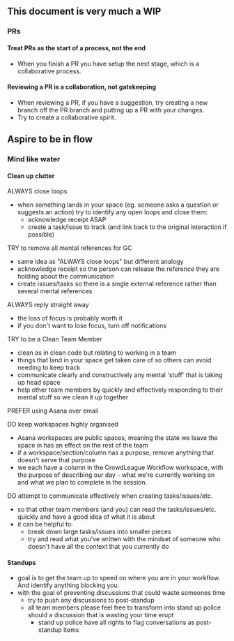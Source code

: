 ## This document is very much a WIP 

### PRs 

#### Treat PRs as the start of a process, not the end 

- When you finish a PR you have setup the next stage, which is a collaborative process. 

#### Reviewing a PR is a collaboration, not gatekeeping 

- When reviewing a PR, if you have a suggestion, try creating a new branch off the PR branch and putting up a PR with your changes. 
- Try to create a collaborative spirit. 

## Aspire to be in flow 

### Mind like water 

#### Clean up clutter 

ALWAYS close loops 

- when something lands in your space (eg. someone asks a question or suggests an action) try to identify any open loops and close them: 
  - acknowledge receipt ASAP 
  - create a task/issue to track (and link back to the original interaction if possible) 

TRY to remove all mental references for GC 
- same idea as "ALWAYS close loops" but different analogy 
- acknowledge receipt so the person can release the reference they are holding about the communication 
- create issues/tasks so there is a single external reference rather than several mental references 

ALWAYS reply straight away 
- the loss of focus is probably worth it 
- if you don't want to lose focus, turn off notifications 

TRY to be a Clean Team Member 
- clean as in clean code but relating to working in a team 
- things that land in your space get taken care of so others can avoid needing to keep track 
- communicate clearly and constructively any mental 'stuff' that is taking up head space 
- help other team members by quickly and effectively responding to their mental stuff so we clean it up together 

PREFER using Asana over email 

DO keep workspaces highly organised 
- Asana workspaces are public spaces, meaning the state we leave the space in has an effect on the rest of the team 
- if a workspace/section/column has a purpose, remove anything that doesn't serve that purpose 
- we each have a column in the CrowdLeague Workflow workspace, with the purpose of describing our day - what we're currently working on and what we plan to complete in the session.

DO attempt to communicate effectively when creating tasks/issues/etc. 
- so that other team members (and you) can read the tasks/issues/etc. quickly and have a good idea of what it is about  
- it can be helpful to: 
  - break down large tasks/issues into smaller pieces 
  - try and read what you've written with the mindset of someone who doesn't have all the context that you currently do 

#### Standups
- goal is to get the team up to speed on where you are in your workflow. And identify anything blocking you.
- with the goal of preventing discussions that could waste someones time
  - try to push any discussions to post-standup 
  - all team members please feel free to transform into stand up police should a discussion that is wasting your time erupt
    - stand up police have all rights to flag conversations as post-standup items

